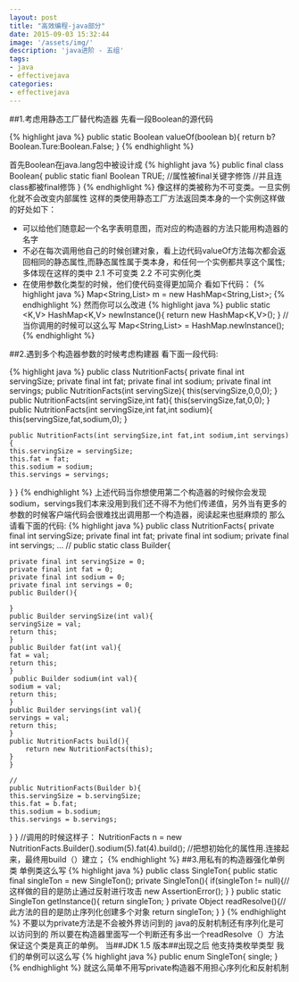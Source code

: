 ```yaml
---
layout: post
title: "高效编程-java部分"
date: 2015-09-03 15:32:44
image: '/assets/img/'
description: 'java进阶 - 五组'
tags:
- java
- effectivejava 
categories:
- effectivejava
---
```

##1.考虑用静态工厂替代构造器
先看一段Boolean的源代码

{% highlight java %}
public static Boolean valueOf(boolean b){
    return b?Boolean.Ture:Boolean.False;
}
{% endhighlight %}

首先Boolean在java.lang包中被设计成
{% highlight java %}
public final class Boolean{
    public static fianl Boolean TRUE;
    //属性被final关键字修饰
    //并且连class都被final修饰
}
{% endhighlight %}
像这样的类被称为不可变类。一旦实例化就不会改变内部属性
这样的类使用静态工厂方法返回类本身的一个实例这样做的好处如下：
* 可以给他们随意起一个名字表明意图，而对应的构造器的方法只能用构造器的名字
* 不必在每次调用他自己的时候创建对象，看上边代码valueOf方法每次都会返回相同的静态属性,而静态属性属于类本身，和任何一个实例都共享这个属性;多体现在这样的类中
    2.1 不可变类
    2.2 不可实例化类
* 在使用参数化类型的时候，他们使代码变得更加简介
看如下代码：
{% highlight java %}
Map<String,List<String>> m = new HashMap<String,List<String>>;
{% endhighlight %}
然而你可以么改进
{% highlight java %}
public static <K,V> HashMap<K,V> newInstance(){
   return new HashMap<K,V>();
}
//当你调用的时候可以这么写
Map<String,List<String>> = HashMap.newInstance();
{% endhighlight %}

##2.遇到多个构造器参数的时候考虑构建器
看下面一段代码:

{% highlight java %}
public class NutritionFacts{
    private final int servingSize;
    private final int fat;
    private final int sodium;
    private final int servings;
    public NutritionFacts(int servingSize){
        this(servingSize,0,0,0);
    }
    public NutritionFacts(int servingSize,int fat){
        this(servingSize,fat,0,0);
    }
    public NutritionFacts(int servingSize,int fat,int sodium){
        this(servingSize,fat,sodium,0);
    }

    public NutritionFacts(int servingSize,int fat,int sodium,int servings){
    this.servingSize = servingSize;
    this.fat = fat;
    this.sodium = sodium;
    this.servings = servings;

}
}
{% endhighlight %}
上述代码当你想使用第二个构造器的时候你会发现sodium，servings我们本来没用到我们还不得不为他们传递值，另外当有更多的参数的时候客户端代码会很难找出调用那一个构造器，阅读起来也挺麻烦的
那么请看下面的代码:
{% highlight java %}
public class NutritionFacts{
    private final int servingSize;
    private final int fat;
    private final int sodium;
    private final int servings;
    ...
    //
    public static class Builder{
    
    private final int servingSize = 0;
    private final int fat = 0;
    private final int sodium = 0;
    private final int servings = 0;
    public Builder(){

    }
    public Builder servingSize(int val){
    servingSize = val;
    return this;
    }
    public Builder fat(int val){
    fat = val;
    return this;
    }
     public Builder sodium(int val){
    sodium = val;
    return this;
    }
    public Builder servings(int val){
    servings = val;
    return this;
    }
    public NutritionFacts build(){
        return new NutritionFacts(this);
    }
    }

    //
    public NutritionFacts(Builder b){
    this.servingSize = b.servingSize;
    this.fat = b.fat;
    this.sodium = b.sodium;
    this.servings = b.servings;

}
}
//调用的时候这样子：
NutritionFacts n = new NutritionFacts.Builder().sodium(5).fat(4).build();
//把想初始化的属性用.连接起来，最终用build（）建立；
{% endhighlight %}
##3.用私有的构造器强化单例类
单例类这么写
{% highlight java %}
public class SingleTon{
    public static final singleTon = new SingleTon();
    private SingleTon(){
    if(singleTon != null){//这样做的目的是防止通过反射进行攻击
    new AssertionError();
    }
    }
    public static SingleTon getInstance(){
    return singleTon;
    }
    private Object readResolve(){//此方法的目的是防止序列化创建多个对象
    return singleTon;
    }
}
{% endhighlight %}
不要以为private方法是不会被外界访问到的 java的反射机制还有序列化是可以访问到的
所以要在构造器里面写一个判断还有多出一个readResolve（）方法保证这个类是真正的单例。
当##JDK 1.5 版本##出现之后 他支持类枚举类型 我们的单例可以这么写
{% highlight java %}
public enum SingleTon{
    single;
}
{% endhighlight %}
就这么简单不用写private构造器不用担心序列化和反射机制
